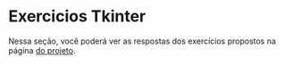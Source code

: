 # Exercicios Tkinter
Nessa seção, você poderá ver as respostas dos exercícios propostos na página [do projeto](https://python.fei.edu.br/exercicios-tkinter).
